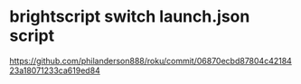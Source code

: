 # brightscript switch launch.json script

https://github.com/philanderson888/roku/commit/06870ecbd87804c4218423a18071233ca619ed84

